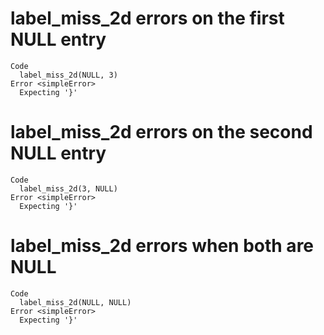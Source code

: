 # label_miss_2d errors on the first NULL entry

    Code
      label_miss_2d(NULL, 3)
    Error <simpleError>
      Expecting '}'

# label_miss_2d errors on the second NULL entry

    Code
      label_miss_2d(3, NULL)
    Error <simpleError>
      Expecting '}'

# label_miss_2d errors when both are NULL

    Code
      label_miss_2d(NULL, NULL)
    Error <simpleError>
      Expecting '}'

